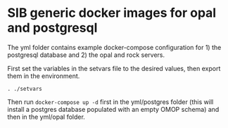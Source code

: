 # SIB generic docker images for opal and postgresql

The yml folder contains example docker-compose configuration for 1) the postgresql database and 2) the opal and rock servers.


First set the variables in the setvars file to the desired values, then export them in the environment.

<code>. ./setvars</code>

Then run <code>docker-compose up -d</code> first in the yml/postgres folder (this will install a postgres database populated with an empty OMOP schema) and then in the yml/opal folder.
